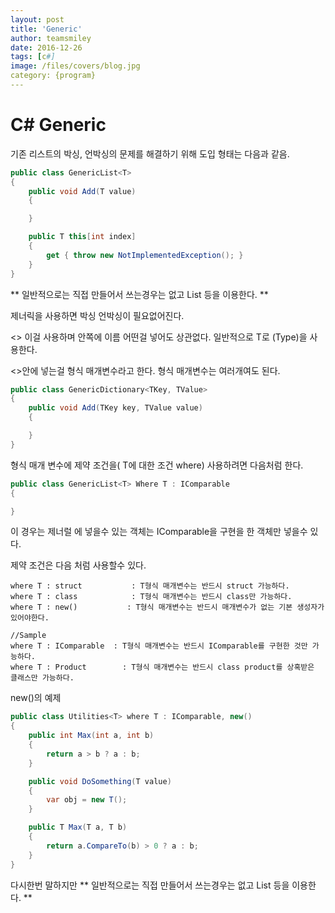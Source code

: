 ```yaml
---
layout: post
title: 'Generic' 
author: teamsmiley 
date: 2016-12-26
tags: [c#]
image: /files/covers/blog.jpg
category: {program}
---
```

# C#  Generic

기존 리스트의 박싱, 언박싱의 문제를 해결하기 위해 도입 
형태는 다음과 같음.

```cs 
public class GenericList<T>
{
    public void Add(T value)
    {

    }

    public T this[int index]
    {
        get { throw new NotImplementedException(); }
    }
}
```

** 일반적으로는 직접 만들어서 쓰는경우는 없고 List <T>등을  이용한다. **

제너릭을 사용하면 박싱 언박싱이 필요없어진다. 

<> 이걸 사용하며 안쪽에 이름 어떤걸 넣어도 상관없다. 일반적으로 T로 (Type)을 사용한다. 

<>안에 넣는걸 형식 매개변수라고 한다. 형식 매개변수는 여러개여도 된다. 


```cs 
public class GenericDictionary<TKey, TValue>
{
    public void Add(TKey key, TValue value)
    {

    }
}
```

형식 매개 변수에 제약 조건을( T에 대한 조건 where)  사용하려면 다음처럼 한다. 

```cs 
public class GenericList<T> Where T : IComparable
{

}
```

이 경우는 제너럴 에 넣을수 있는 객체는 IComparable을  구현을 한 객체만 넣을수 있다. 

제약 조건은 다음 처럼 사용할수 있다. 

```
where T : struct           : T형식 매개변수는 반드시 struct 가능하다.
where T : class            : T형식 매개변수는 반드시 class만 가능하다.
where T : new()           : T형식 매개변수는 반드시 매개변수가 없는 기본 생성자가 있어야한다. 

//Sample
where T : IComparable  : T형식 매개변수는 반드시 IComparable를 구현한 것만 가능하다. 
where T : Product        : T형식 매개변수는 반드시 class product를 상혹받은 클래스만 가능하다.
```

new()의 예제 

```cs
public class Utilities<T> where T : IComparable, new()
{
    public int Max(int a, int b)
    {
        return a > b ? a : b;
    }

    public void DoSomething(T value)
    {
        var obj = new T();
    }

    public T Max(T a, T b)
    {
        return a.CompareTo(b) > 0 ? a : b;
    }
}
```

다시한번 말하지만 ** 일반적으로는 직접 만들어서 쓰는경우는 없고 List <T>등을  이용한다. **









